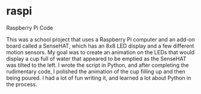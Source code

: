 # raspi
Raspberry Pi Code

This was a school project that uses a Raspberry Pi computer and an add-on board called a SenseHAT, which has an 8x8 LED display and a few different motion sensors.
My goal was to create an animation on the LEDs that would display a cup full of water that appeared to be emptied as the SenseHAT was tilted to the left. 
I wrote the script in Python, and after completing the rudimentary code, I polished the animation of the cup filling up and then being poured. 
I had a lot of fun writing it, and learned a lot about Python in the process. 
